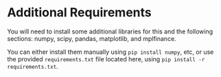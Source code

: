 # Additional Requirements

You will need to install some additional libraries for this and the following sections: numpy, scipy, pandas, matplotlib, and mplfinance.

You can either install them manually using `pip install numpy`, etc, or use the
provided `requirements.txt` file located here, using `pip install -r requirements.txt`.
